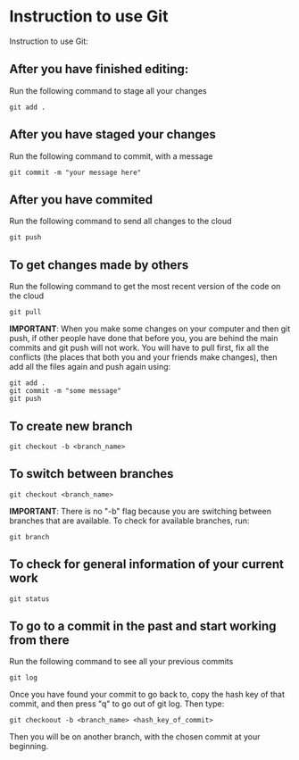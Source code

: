 # Instruction to use Git

Instruction to use Git:

## After you have finished editing:
Run the following command to stage all your changes

~~~
git add .
~~~

## After you have staged your changes
Run the following command to commit, with a message
~~~
git commit -m "your message here"
~~~

## After you have commited
Run the following command to send all changes to the cloud
~~~
git push
~~~

## To get changes made by others
Run the following command to get the most recent version of the code on the cloud
~~~
git pull
~~~
**IMPORTANT**: When you make some changes on your computer and then git push, if other people have done that before you, you are behind the main commits and git push will not work. You will have to pull first, fix all the conflicts (the places that both you and your friends make changes), then add all the files again and push again using:
~~~
git add .
git commit -m "some message"
git push
~~~

## To create new branch
~~~
git checkout -b <branch_name>
~~~

## To switch between branches
~~~
git checkout <branch_name>
~~~
**IMPORTANT**: There is no "-b" flag because you are switching between branches that are available. To check for available branches, run:
~~~
git branch
~~~

## To check for general information of your current work
~~~
git status
~~~

## To go to a commit in the past and start working from there
Run the following command to see all your previous commits
~~~
git log
~~~

Once you have found your commit to go back to, copy the hash key of that commit, and then press "q" to go out of git log. Then type:
~~~
git checkoout -b <branch_name> <hash_key_of_commit>
~~~
Then you will be on another branch, with the chosen commit at your beginning.